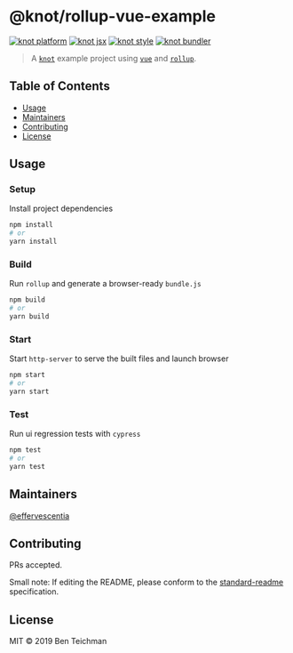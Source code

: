 # @knot/rollup-vue-example

[![knot platform](https://img.shields.io/static/v1?label=platform&message=@knot/browser-plugin&color=blue&style=flat-square)](http://npm.im/@knot/browser-plugin)
[![knot jsx](https://img.shields.io/static/v1?label=jsx&message=@knot/vue-plugin&color=28a745&style=flat-square)](http://npm.im/@knot/vue-plugin)
[![knot style](https://img.shields.io/static/v1?label=style&message=@knot/jss-plugin&color=ff69b4&style=flat-square)](http://npm.im/@knot/jss-plugin)
[![knot bundler](https://img.shields.io/static/v1?label=bundler&message=@knot/rollup-plugin&color=blueviolet&style=flat-square)](http://npm.im/@knot/rollup-plugin)

> A [`knot`](https://github.com/effervescentia/knot) example project using [`vue`](https://vuejs.org) and [`rollup`](https://rollupjs.org/).

## Table of Contents

- [Usage](#usage)
- [Maintainers](#maintainers)
- [Contributing](#contributing)
- [License](#license)

## Usage

### Setup

Install project dependencies

```sh
npm install
# or
yarn install
```

### Build

Run `rollup` and generate a browser-ready `bundle.js`

```sh
npm build
# or
yarn build
```

### Start

Start `http-server` to serve the built files and launch browser

```sh
npm start
# or
yarn start
```

### Test

Run ui regression tests with `cypress`

```sh
npm test
# or
yarn test
```

## Maintainers

[@effervescentia](https://github.com/effervescentia)

## Contributing

PRs accepted.

Small note: If editing the README, please conform to the [standard-readme](https://github.com/RichardLitt/standard-readme) specification.

## License

MIT © 2019 Ben Teichman
